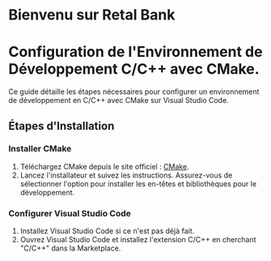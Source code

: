 # Bienvenu sur Retal Bank
# Configuration de l'Environnement de Développement C/C++ avec CMake.

Ce guide détaille les étapes nécessaires pour configurer un environnement de développement en C/C++ avec CMake sur Visual Studio Code.

## Étapes d'Installation

### Installer CMake

1. Téléchargez CMake depuis le site officiel : [CMake](https://cmake.org/download/).
2. Lancez l'installateur et suivez les instructions. Assurez-vous de sélectionner l'option pour installer les en-têtes et bibliothèques pour le développement.

### Configurer Visual Studio Code

1. Installez Visual Studio Code si ce n'est pas déjà fait.
2. Ouvrez Visual Studio Code et installez l'extension C/C++ en cherchant "C/C++" dans la Marketplace.
